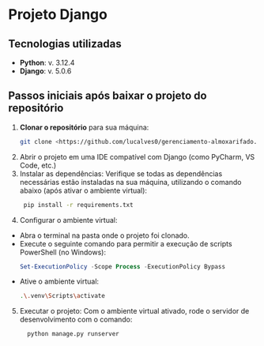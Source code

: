 # Projeto Django

## Tecnologias utilizadas

- **Python**: v. 3.12.4
- **Django**: v. 5.0.6

## Passos iniciais após baixar o projeto do repositório

1. **Clonar o repositório** para sua máquina:
   ```bash
   git clone <https://github.com/lucalves0/gerenciamento-almoxarifado.git)>
   
2. Abrir o projeto em uma IDE compatível com Django (como PyCharm, VS Code, etc.)
3. Instalar as dependências: Verifique se todas as dependências necessárias estão instaladas na sua máquina, utilizando o comando abaixo (após ativar o ambiente virtual):
   ```bash
    pip install -r requirements.txt
   
4. Configurar o ambiente virtual:
  - Abra o terminal na pasta onde o projeto foi clonado.
  - Execute o seguinte comando para permitir a execução de scripts PowerShell (no Windows):
     ```powershell
     Set-ExecutionPolicy -Scope Process -ExecutionPolicy Bypass
     
  - Ative o ambiente virtual:
      ```bash
      .\.venv\Scripts\activate
      
5. Executar o projeto: Com o ambiente virtual ativado, rode o servidor de desenvolvimento com o comando:
   ```bash
     python manage.py runserver
